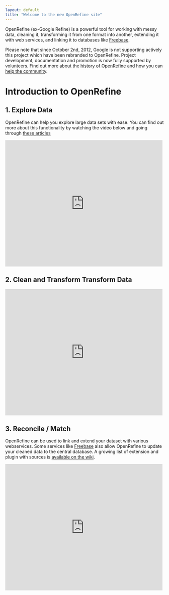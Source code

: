 ```yaml
---
layout: default
title: "Welcome to the new OpenRefine site"
---
```



OpenRefine (ex-Google Refine) is a powerful tool for working with messy data, 
cleaning it, transforming it from one format into another, extending it with 
web services, and linking it to databases like 
[Freebase](http://www.freebase.com/). 

Please note that since October 2nd, 2012, Google is not supporting actively 
this project which have been rebranded to OpenRefine. Project development,
 documentation and promotion is now fully supported by volunteers. Find out
 more about the
 [history of OpenRefine](http://googlerefine.blogspot.ca/2012/10/from-freebase-gridworks-to-google.html) 
and how you can [help the community](/OpenRefine/community).


# Introduction to OpenRefine
## 1. Explore Data

OpenRefine can help you explore large data sets with ease. You can find out 
more about this functionality by watching the video below and going through 
[these articles](http://googlerefine.blogspot.ca/search/label/data%20exploration)

<iframe width="500" height="400" src="http://www.youtube.com/embed/B70J_H_zAWM" frameborder="0"> </iframe>

## 2. Clean and Transform Transform Data

<iframe width="500" height="400" src="http://www.youtube.com/embed/cO8NVCs_Ba0" frameborder="0"> </iframe>

## 3. Reconcile / Match

OpenRefine can be used to link and extend your dataset with various webservices. 
Some services like [Freebase](http://www.freebase.com/) also allow OpenRefine
 to update your cleaned data to the central database. A growing list of
 extension and plugin with sources is 
[available on the wiki](https://github.com/OpenRefine/OpenRefine/wiki/Reconcilable-Data-Sources).

<iframe width="500" height="400" src="http://www.youtube.com/embed/5tsyz3ibYzk" frameborder="0"> </iframe>
